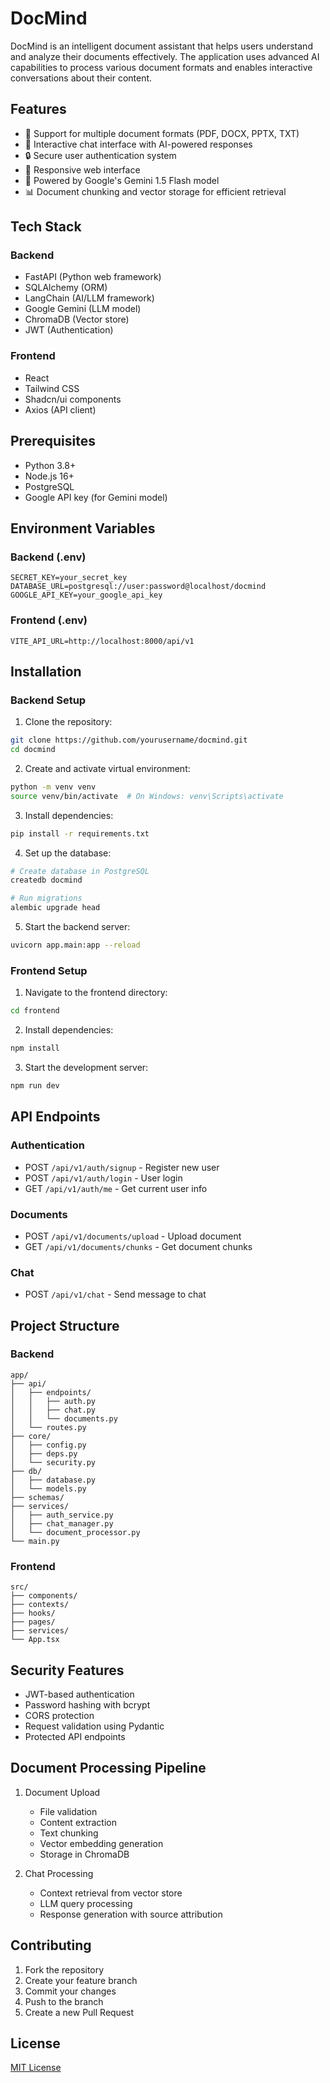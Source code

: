 # DocMind

DocMind is an intelligent document assistant that helps users understand and analyze their documents effectively. The application uses advanced AI capabilities to process various document formats and enables interactive conversations about their content.

## Features

- 📄 Support for multiple document formats (PDF, DOCX, PPTX, TXT)
- 💬 Interactive chat interface with AI-powered responses
- 🔒 Secure user authentication system
- 📱 Responsive web interface
- 🤖 Powered by Google's Gemini 1.5 Flash model
- 📊 Document chunking and vector storage for efficient retrieval

## Tech Stack

### Backend
- FastAPI (Python web framework)
- SQLAlchemy (ORM)
- LangChain (AI/LLM framework)
- Google Gemini (LLM model)
- ChromaDB (Vector store)
- JWT (Authentication)

### Frontend
- React
- Tailwind CSS
- Shadcn/ui components
- Axios (API client)

## Prerequisites

- Python 3.8+
- Node.js 16+
- PostgreSQL
- Google API key (for Gemini model)

## Environment Variables

### Backend (.env)
```env
SECRET_KEY=your_secret_key
DATABASE_URL=postgresql://user:password@localhost/docmind
GOOGLE_API_KEY=your_google_api_key
```

### Frontend (.env)
```env
VITE_API_URL=http://localhost:8000/api/v1
```

## Installation

### Backend Setup

1. Clone the repository:
```bash
git clone https://github.com/yourusername/docmind.git
cd docmind
```

2. Create and activate virtual environment:
```bash
python -m venv venv
source venv/bin/activate  # On Windows: venv\Scripts\activate
```

3. Install dependencies:
```bash
pip install -r requirements.txt
```

4. Set up the database:
```bash
# Create database in PostgreSQL
createdb docmind

# Run migrations
alembic upgrade head
```

5. Start the backend server:
```bash
uvicorn app.main:app --reload
```

### Frontend Setup

1. Navigate to the frontend directory:
```bash
cd frontend
```

2. Install dependencies:
```bash
npm install
```

3. Start the development server:
```bash
npm run dev
```

## API Endpoints

### Authentication
- POST `/api/v1/auth/signup` - Register new user
- POST `/api/v1/auth/login` - User login
- GET `/api/v1/auth/me` - Get current user info

### Documents
- POST `/api/v1/documents/upload` - Upload document
- GET `/api/v1/documents/chunks` - Get document chunks

### Chat
- POST `/api/v1/chat` - Send message to chat

## Project Structure

### Backend
```
app/
├── api/
│   ├── endpoints/
│   │   ├── auth.py
│   │   ├── chat.py
│   │   └── documents.py
│   └── routes.py
├── core/
│   ├── config.py
│   ├── deps.py
│   └── security.py
├── db/
│   ├── database.py
│   └── models.py
├── schemas/
├── services/
│   ├── auth_service.py
│   ├── chat_manager.py
│   └── document_processor.py
└── main.py
```

### Frontend
```
src/
├── components/
├── contexts/
├── hooks/
├── pages/
├── services/
└── App.tsx
```

## Security Features

- JWT-based authentication
- Password hashing with bcrypt
- CORS protection
- Request validation using Pydantic
- Protected API endpoints

## Document Processing Pipeline

1. Document Upload
   - File validation
   - Content extraction
   - Text chunking
   - Vector embedding generation
   - Storage in ChromaDB

2. Chat Processing
   - Context retrieval from vector store
   - LLM query processing
   - Response generation with source attribution

## Contributing

1. Fork the repository
2. Create your feature branch
3. Commit your changes
4. Push to the branch
5. Create a new Pull Request

## License

[MIT License](LICENSE)
